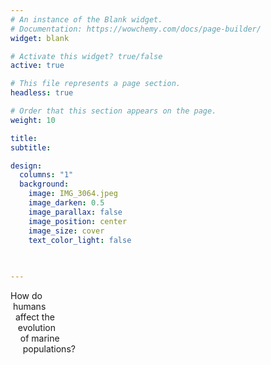 ```yaml
---
# An instance of the Blank widget.
# Documentation: https://wowchemy.com/docs/page-builder/
widget: blank

# Activate this widget? true/false
active: true

# This file represents a page section.
headless: true

# Order that this section appears on the page.
weight: 10

title:
subtitle:

design:
  columns: "1"
  background:
    image: IMG_3064.jpeg
    image_darken: 0.5
    image_parallax: false
    image_position: center
    image_size: cover
    text_color_light: false
  

  
---
```

<div class="overlay-text" >

  <div class="think-bigger" >
  How do<br/>&nbsp;humans<br/>&nbsp;&nbsp;affect the<br/>&nbsp;&nbsp;&nbsp;evolution<br/>&nbsp;&nbsp;&nbsp;&nbsp;of marine <br/>&nbsp;&nbsp;&nbsp;&nbsp;&nbsp;populations?
  </div>
  

</div>
